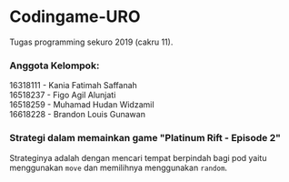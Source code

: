 # Codingame-URO
Tugas programming sekuro 2019 (cakru 11).

### Anggota Kelompok:<br/>
16318111 - Kania Fatimah Saffanah <br/>
16518237 - Figo Agil Alunjati <br/>
16518259 - Muhamad Hudan Widzamil <br/>
16618228 - Brandon Louis Gunawan <br/>


### Strategi dalam memainkan game "Platinum Rift - Episode 2"
Strateginya adalah dengan mencari tempat berpindah bagi pod yaitu menggunakan `move` dan memilihnya menggunakan `random`.
